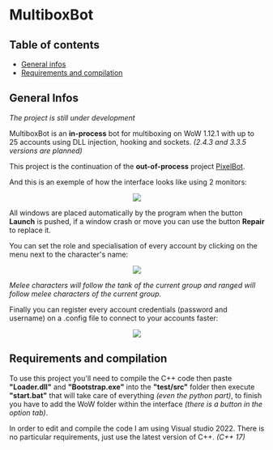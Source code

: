 # MultiboxBot

## Table of contents
* [General infos](#general-infos)
* [Requirements and compilation](#requirements-and-compilation)

## General Infos

*The project is still under development*

MultiboxBot is an **in-process** bot for multiboxing on WoW 1.12.1 with up to 25 accounts using DLL injection, hooking and sockets. *(2.4.3 and 3.3.5 versions are planned)*

This project is the continuation of the **out-of-process** project <a href=https://github.com/Serenalyw/PixelBot>PixelBot</a>.

And this is an exemple of how the interface looks like using 2 monitors:

<p align="center">
<img src="https://user-images.githubusercontent.com/65224852/197351935-a953706f-99dd-41a5-b3d3-757358d0ce93.png">
</p>

All windows are placed automatically by the program when the button **Launch** is pushed, if a window crash or move you can use the button **Repair** to replace it.

You can set the role and specialisation of every account by clicking on the menu next to the character's name:

<p align="center">
<img src="https://user-images.githubusercontent.com/65224852/197352712-319a7010-d16d-4455-be4b-2fa4820c3bc5.png">
</p>

*Melee characters will follow the tank of the current group and ranged will follow melee characters of the current group.*

Finally you can register every account credentials (password and username) on a .config file to connect to your accounts faster:

<p align="center">
<img src="https://user-images.githubusercontent.com/65224852/197352750-1a52138c-ed3e-45c8-994a-3fb7258dce8b.png">
</p>

## Requirements and compilation

To use this project you'll need to compile the C++ code then paste **"Loader.dll"** and **"Bootstrap.exe"** into the **"test/src"** folder then execute **"start.bat"** that will take care of everything *(even the python part)*, to finish you have to add the WoW folder within the interface *(there is a button in the option tab)*.

In order to edit and compile the code I am using Visual studio 2022. There is no particular requirements, just use the latest version of C++. *(C++ 17)*
